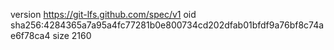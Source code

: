 version https://git-lfs.github.com/spec/v1
oid sha256:4284365a7a95a4fc77281b0e800734cd202dfab01bfdf9a76bf8c74ae6f78ca4
size 2160

